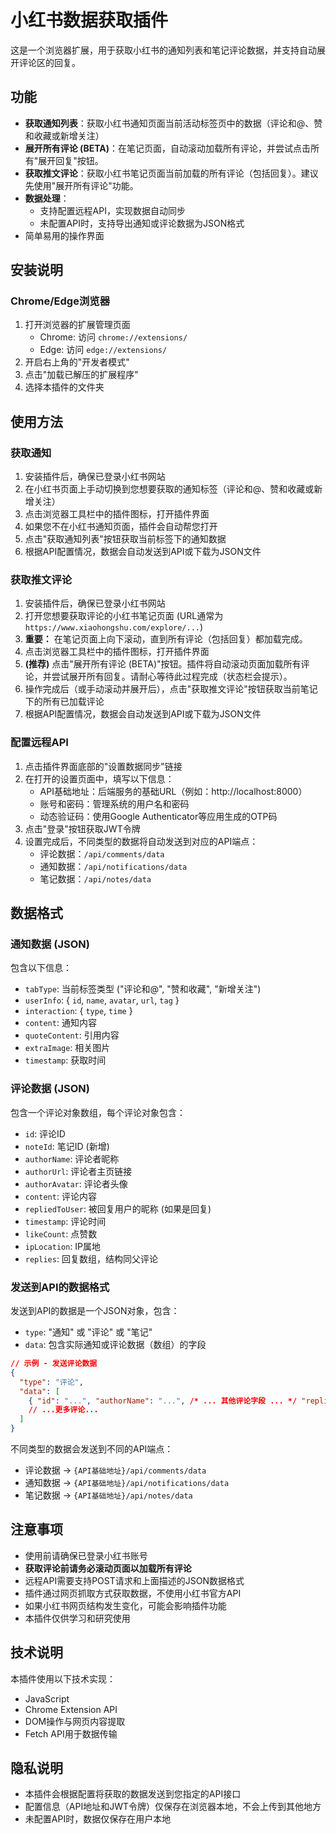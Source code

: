# 小红书数据获取插件

这是一个浏览器扩展，用于获取小红书的通知列表和笔记评论数据，并支持自动展开评论区的回复。

## 功能

- **获取通知列表**：获取小红书通知页面当前活动标签页中的数据（评论和@、赞和收藏或新增关注）
- **展开所有评论 (BETA)**：在笔记页面，自动滚动加载所有评论，并尝试点击所有"展开回复"按钮。
- **获取推文评论**：获取小红书笔记页面当前加载的所有评论（包括回复）。建议先使用"展开所有评论"功能。
- **数据处理**：
    - 支持配置远程API，实现数据自动同步
    - 未配置API时，支持导出通知或评论数据为JSON格式
- 简单易用的操作界面

## 安装说明

### Chrome/Edge浏览器

1. 打开浏览器的扩展管理页面
   - Chrome: 访问 `chrome://extensions/`
   - Edge: 访问 `edge://extensions/`
2. 开启右上角的"开发者模式"
3. 点击"加载已解压的扩展程序"
4. 选择本插件的文件夹

## 使用方法

### 获取通知

1. 安装插件后，确保已登录小红书网站
2. 在小红书页面上手动切换到您想要获取的通知标签（评论和@、赞和收藏或新增关注）
3. 点击浏览器工具栏中的插件图标，打开插件界面
4. 如果您不在小红书通知页面，插件会自动帮您打开
5. 点击"获取通知列表"按钮获取当前标签下的通知数据
6. 根据API配置情况，数据会自动发送到API或下载为JSON文件

### 获取推文评论

1. 安装插件后，确保已登录小红书网站
2. 打开您想要获取评论的小红书笔记页面 (URL通常为 `https://www.xiaohongshu.com/explore/...`)
3. **重要：** 在笔记页面上向下滚动，直到所有评论（包括回复）都加载完成。
4. 点击浏览器工具栏中的插件图标，打开插件界面
5. **(推荐)** 点击"展开所有评论 (BETA)"按钮。插件将自动滚动页面加载所有评论，并尝试展开所有回复。请耐心等待此过程完成（状态栏会提示）。
6. 操作完成后（或手动滚动并展开后），点击"获取推文评论"按钮获取当前笔记下的所有已加载评论
7. 根据API配置情况，数据会自动发送到API或下载为JSON文件

### 配置远程API

1. 点击插件界面底部的"设置数据同步"链接
2. 在打开的设置页面中，填写以下信息：
   - API基础地址：后端服务的基础URL（例如：http://localhost:8000）
   - 账号和密码：管理系统的用户名和密码
   - 动态验证码：使用Google Authenticator等应用生成的OTP码
3. 点击"登录"按钮获取JWT令牌
4. 设置完成后，不同类型的数据将自动发送到对应的API端点：
   - 评论数据：`/api/comments/data`
   - 通知数据：`/api/notifications/data`
   - 笔记数据：`/api/notes/data`

## 数据格式

### 通知数据 (JSON)

包含以下信息：
- `tabType`: 当前标签类型 ("评论和@", "赞和收藏", "新增关注")
- `userInfo`: { `id`, `name`, `avatar`, `url`, `tag` }
- `interaction`: { `type`, `time` }
- `content`: 通知内容
- `quoteContent`: 引用内容
- `extraImage`: 相关图片
- `timestamp`: 获取时间

### 评论数据 (JSON)

包含一个评论对象数组，每个评论对象包含：
- `id`: 评论ID
- `noteId`: 笔记ID (新增)
- `authorName`: 评论者昵称
- `authorUrl`: 评论者主页链接
- `authorAvatar`: 评论者头像
- `content`: 评论内容
- `repliedToUser`: 被回复用户的昵称 (如果是回复)
- `timestamp`: 评论时间
- `likeCount`: 点赞数
- `ipLocation`: IP属地
- `replies`: 回复数组，结构同父评论

### 发送到API的数据格式

发送到API的数据是一个JSON对象，包含：
- `type`: "通知" 或 "评论" 或 "笔记"
- `data`: 包含实际通知或评论数据（数组）的字段

```json
// 示例 - 发送评论数据
{
  "type": "评论", 
  "data": [
    { "id": "...", "authorName": "...", /* ... 其他评论字段 ... */ "replies": [...] },
    // ...更多评论...
  ]
}
```

不同类型的数据会发送到不同的API端点：
- 评论数据 → `{API基础地址}/api/comments/data`
- 通知数据 → `{API基础地址}/api/notifications/data`
- 笔记数据 → `{API基础地址}/api/notes/data`

## 注意事项

- 使用前请确保已登录小红书账号
- **获取评论前请务必滚动页面以加载所有评论**
- 远程API需要支持POST请求和上面描述的JSON数据格式
- 插件通过网页抓取方式获取数据，不使用小红书官方API
- 如果小红书网页结构发生变化，可能会影响插件功能
- 本插件仅供学习和研究使用

## 技术说明

本插件使用以下技术实现：
- JavaScript
- Chrome Extension API
- DOM操作与网页内容提取
- Fetch API用于数据传输

## 隐私说明

- 本插件会根据配置将获取的数据发送到您指定的API接口
- 配置信息（API地址和JWT令牌）仅保存在浏览器本地，不会上传到其他地方
- 未配置API时，数据仅保存在用户本地 